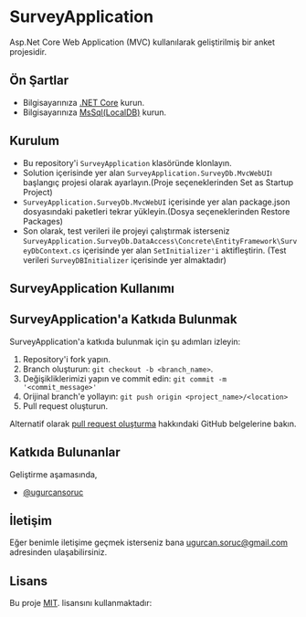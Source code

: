 # SurveyApplication

 Asp.Net Core Web Application (MVC) kullanılarak geliştirilmiş bir anket projesidir.
 
## Ön Şartlar

- Bilgisayarınıza [.NET Core](https://www.microsoft.com/net/download/core) kurun.
- Bilgisayarınıza [MsSql(LocalDB)](https://docs.microsoft.com/en-us/sql/database-engine/configure-windows/sql-server-express-localdb?view=sql-server-ver15) kurun.

## Kurulum

- Bu repository'i `SurveyApplication` klasöründe klonlayın.
- Solution içerisinde yer alan `SurveyApplication.SurveyDb.MvcWebUI`ı başlangıç projesi olarak ayarlayın.(Proje seçeneklerinden Set as Startup Project)
- `SurveyApplication.SurveyDb.MvcWebUI` içerisinde yer alan package.json dosyasındaki paketleri tekrar yükleyin.(Dosya seçeneklerinden Restore Packages)
- Son olarak, test verileri ile projeyi çalıştırmak isterseniz `SurveyApplication.SurveyDb.DataAccess\Concrete\EntityFramework\SurveyDbContext.cs` içerisinde yer alan `SetInitializer'i` aktifleştirin. (Test verileri `SurveyDBInitializer` içerisinde yer almaktadır)

## SurveyApplication Kullanımı

## SurveyApplication'a Katkıda Bulunmak

SurveyApplication'a katkıda bulunmak için şu adımları izleyin:

1. Repository'i fork yapın.
2. Branch oluşturun: `git checkout -b <branch_name>`.
3. Değişikliklerimizi yapın ve commit edin: `git commit -m '<commit_message>'`
4. Orijinal branch'e yollayın: `git push origin <project_name>/<location>`
5. Pull request oluşturun.

Alternatif olarak [pull request oluşturma](https://help.github.com/en/github/collaborating-with-issues-and-pull-requests/creating-a-pull-request) hakkındaki GitHub belgelerine bakın.


## Katkıda Bulunanlar
Geliştirme aşamasında,
* [@ugurcansoruc](https://github.com/ugurcansoruc)

## İletişim

Eğer benimle iletişime geçmek isterseniz bana <ugurcan.soruc@gmail.com> adresinden ulaşabilirsiniz.

## Lisans
Bu proje [MIT](<https://github.com/ugurcansoruc/SurveyApplication/blob/master/LICENSE>). lisansını kullanmaktadır: 
